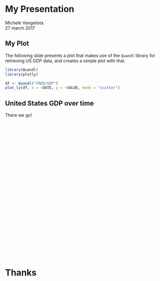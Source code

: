 # My Presentation
Michele Vangelista  
27 march 2017  



## My Plot

The following slide presents a plot that makes use of the `Quandl` library
for retrieving US GDP data, and creates a simple plot with that.


```r
library(Quandl)
library(plotly)

df <- Quandl("FRED/GDP")
plot_ly(df, x = ~DATE, y = ~VALUE, mode = "scatter")
```

## United States GDP over time

There we go!

<!--html_preserve--><div id="htmlwidget-2f51881541d9ef50e6f7" style="width:720px;height:432px;" class="plotly html-widget"></div>
<script type="application/json" data-for="htmlwidget-2f51881541d9ef50e6f7">{"x":{"layout":{"margin":{"b":40,"l":60,"t":25,"r":10},"xaxis":{"domain":[0,1],"title":"DATE"},"yaxis":{"domain":[0,1],"title":"VALUE"}},"source":"A","config":{"modeBarButtonsToAdd":[{"name":"Collaborate","icon":{"width":1000,"ascent":500,"descent":-50,"path":"M487 375c7-10 9-23 5-36l-79-259c-3-12-11-23-22-31-11-8-22-12-35-12l-263 0c-15 0-29 5-43 15-13 10-23 23-28 37-5 13-5 25-1 37 0 0 0 3 1 7 1 5 1 8 1 11 0 2 0 4-1 6 0 3-1 5-1 6 1 2 2 4 3 6 1 2 2 4 4 6 2 3 4 5 5 7 5 7 9 16 13 26 4 10 7 19 9 26 0 2 0 5 0 9-1 4-1 6 0 8 0 2 2 5 4 8 3 3 5 5 5 7 4 6 8 15 12 26 4 11 7 19 7 26 1 1 0 4 0 9-1 4-1 7 0 8 1 2 3 5 6 8 4 4 6 6 6 7 4 5 8 13 13 24 4 11 7 20 7 28 1 1 0 4 0 7-1 3-1 6-1 7 0 2 1 4 3 6 1 1 3 4 5 6 2 3 3 5 5 6 1 2 3 5 4 9 2 3 3 7 5 10 1 3 2 6 4 10 2 4 4 7 6 9 2 3 4 5 7 7 3 2 7 3 11 3 3 0 8 0 13-1l0-1c7 2 12 2 14 2l218 0c14 0 25-5 32-16 8-10 10-23 6-37l-79-259c-7-22-13-37-20-43-7-7-19-10-37-10l-248 0c-5 0-9-2-11-5-2-3-2-7 0-12 4-13 18-20 41-20l264 0c5 0 10 2 16 5 5 3 8 6 10 11l85 282c2 5 2 10 2 17 7-3 13-7 17-13z m-304 0c-1-3-1-5 0-7 1-1 3-2 6-2l174 0c2 0 4 1 7 2 2 2 4 4 5 7l6 18c0 3 0 5-1 7-1 1-3 2-6 2l-173 0c-3 0-5-1-8-2-2-2-4-4-4-7z m-24-73c-1-3-1-5 0-7 2-2 3-2 6-2l174 0c2 0 5 0 7 2 3 2 4 4 5 7l6 18c1 2 0 5-1 6-1 2-3 3-5 3l-174 0c-3 0-5-1-7-3-3-1-4-4-5-6z"},"click":"function(gd) { \n        // is this being viewed in RStudio?\n        if (location.search == '?viewer_pane=1') {\n          alert('To learn about plotly for collaboration, visit:\\n https://cpsievert.github.io/plotly_book/plot-ly-for-collaboration.html');\n        } else {\n          window.open('https://cpsievert.github.io/plotly_book/plot-ly-for-collaboration.html', '_blank');\n        }\n      }"}],"modeBarButtonsToRemove":["sendDataToCloud"]},"data":[{"x":["2016-10-01","2016-07-01","2016-04-01","2016-01-01","2015-10-01","2015-07-01","2015-04-01","2015-01-01","2014-10-01","2014-07-01","2014-04-01","2014-01-01","2013-10-01","2013-07-01","2013-04-01","2013-01-01","2012-10-01","2012-07-01","2012-04-01","2012-01-01","2011-10-01","2011-07-01","2011-04-01","2011-01-01","2010-10-01","2010-07-01","2010-04-01","2010-01-01","2009-10-01","2009-07-01","2009-04-01","2009-01-01","2008-10-01","2008-07-01","2008-04-01","2008-01-01","2007-10-01","2007-07-01","2007-04-01","2007-01-01","2006-10-01","2006-07-01","2006-04-01","2006-01-01","2005-10-01","2005-07-01","2005-04-01","2005-01-01","2004-10-01","2004-07-01","2004-04-01","2004-01-01","2003-10-01","2003-07-01","2003-04-01","2003-01-01","2002-10-01","2002-07-01","2002-04-01","2002-01-01","2001-10-01","2001-07-01","2001-04-01","2001-01-01","2000-10-01","2000-07-01","2000-04-01","2000-01-01","1999-10-01","1999-07-01","1999-04-01","1999-01-01","1998-10-01","1998-07-01","1998-04-01","1998-01-01","1997-10-01","1997-07-01","1997-04-01","1997-01-01","1996-10-01","1996-07-01","1996-04-01","1996-01-01","1995-10-01","1995-07-01","1995-04-01","1995-01-01","1994-10-01","1994-07-01","1994-04-01","1994-01-01","1993-10-01","1993-07-01","1993-04-01","1993-01-01","1992-10-01","1992-07-01","1992-04-01","1992-01-01","1991-10-01","1991-07-01","1991-04-01","1991-01-01","1990-10-01","1990-07-01","1990-04-01","1990-01-01","1989-10-01","1989-07-01","1989-04-01","1989-01-01","1988-10-01","1988-07-01","1988-04-01","1988-01-01","1987-10-01","1987-07-01","1987-04-01","1987-01-01","1986-10-01","1986-07-01","1986-04-01","1986-01-01","1985-10-01","1985-07-01","1985-04-01","1985-01-01","1984-10-01","1984-07-01","1984-04-01","1984-01-01","1983-10-01","1983-07-01","1983-04-01","1983-01-01","1982-10-01","1982-07-01","1982-04-01","1982-01-01","1981-10-01","1981-07-01","1981-04-01","1981-01-01","1980-10-01","1980-07-01","1980-04-01","1980-01-01","1979-10-01","1979-07-01","1979-04-01","1979-01-01","1978-10-01","1978-07-01","1978-04-01","1978-01-01","1977-10-01","1977-07-01","1977-04-01","1977-01-01","1976-10-01","1976-07-01","1976-04-01","1976-01-01","1975-10-01","1975-07-01","1975-04-01","1975-01-01","1974-10-01","1974-07-01","1974-04-01","1974-01-01","1973-10-01","1973-07-01","1973-04-01","1973-01-01","1972-10-01","1972-07-01","1972-04-01","1972-01-01","1971-10-01","1971-07-01","1971-04-01","1971-01-01","1970-10-01","1970-07-01","1970-04-01","1970-01-01","1969-10-01","1969-07-01","1969-04-01","1969-01-01","1968-10-01","1968-07-01","1968-04-01","1968-01-01","1967-10-01","1967-07-01","1967-04-01","1967-01-01","1966-10-01","1966-07-01","1966-04-01","1966-01-01","1965-10-01","1965-07-01","1965-04-01","1965-01-01","1964-10-01","1964-07-01","1964-04-01","1964-01-01","1963-10-01","1963-07-01","1963-04-01","1963-01-01","1962-10-01","1962-07-01","1962-04-01","1962-01-01","1961-10-01","1961-07-01","1961-04-01","1961-01-01","1960-10-01","1960-07-01","1960-04-01","1960-01-01","1959-10-01","1959-07-01","1959-04-01","1959-01-01","1958-10-01","1958-07-01","1958-04-01","1958-01-01","1957-10-01","1957-07-01","1957-04-01","1957-01-01","1956-10-01","1956-07-01","1956-04-01","1956-01-01","1955-10-01","1955-07-01","1955-04-01","1955-01-01","1954-10-01","1954-07-01","1954-04-01","1954-01-01","1953-10-01","1953-07-01","1953-04-01","1953-01-01","1952-10-01","1952-07-01","1952-04-01","1952-01-01","1951-10-01","1951-07-01","1951-04-01","1951-01-01","1950-10-01","1950-07-01","1950-04-01","1950-01-01","1949-10-01","1949-07-01","1949-04-01","1949-01-01","1948-10-01","1948-07-01","1948-04-01","1948-01-01","1947-10-01","1947-07-01","1947-04-01","1947-01-01"],"y":[18855.5,18675.3,18450.1,18281.6,18222.8,18141.9,17998.3,17783.6,17692.2,17569.4,17285.6,17025.2,16999.9,16749.3,16541.4,16475.4,16297.3,16227.9,16121.9,15973.9,15785.3,15587.1,15460.9,15238.4,15230.2,15057.7,14888.6,14681.1,14566.5,14384.1,14340.4,14383.9,14549.9,14843,14813,14668.4,14685.3,14569.7,14422.3,14233.2,14066.4,13908.5,13799.8,13648.9,13381.6,13205.4,12974.1,12813.7,12562.2,12367.7,12181.4,11988.4,11816.8,11625.1,11370.7,11230.1,11103.8,11037.1,10934.8,10834.4,10701.3,10639.5,10638.4,10508.1,10472.3,10357.4,10278.3,10031,9926.1,9712.3,9557,9447.1,9325.7,9146.5,8994.7,8889.7,8788.3,8691.8,8551.9,8402.1,8287.1,8159,8061.5,7893.1,7799.5,7706.5,7604.9,7545.3,7476.7,7352.3,7269.8,7136.3,7032.8,6904.2,6829.6,6748.2,6697.6,6586.5,6492.3,6380.8,6279.3,6218.4,6143.6,6054.9,6023.3,6029.5,5974.7,5890.8,5763.4,5711.6,5628.4,5527.4,5412.7,5299.5,5207.7,5090.6,5022.7,4900.5,4821.5,4736.2,4669.4,4619.6,4555.2,4516.3,4453.1,4394.6,4302.3,4237,4147.6,4087.4,4015,3912.8,3796.1,3692.3,3583.8,3480.3,3407.8,3367.1,3331.3,3273.8,3283.5,3261.2,3167.3,3131.8,2993.5,2860,2799.9,2796.5,2730.7,2670.4,2595.9,2531.6,2482.2,2398.9,2336.6,2208.7,2168.7,2122.4,2060.2,1992.5,1938.4,1890.5,1856.9,1824.5,1765.9,1713.8,1656.4,1619.6,1603,1563.4,1534.2,1494.7,1479.1,1436.8,1417.6,1380.7,1332,1293.8,1270.1,1233.8,1193.6,1180.3,1159.4,1137.8,1091.5,1088.5,1070.1,1053.5,1040.7,1032,1011.4,995.4,970.1,952.3,936.3,911.1,883.2,866.6,851.1,846,834.9,820.8,807.2,797.3,773.1,750.2,732.4,719.2,698.4,692.8,680.8,671.1,654.8,645,631.8,622.7,613.1,609.6,602.6,595.2,581.6,568.2,557.4,545.9,541.1,546,542.7,543.3,529.3,525.2,524.2,511.1,500.4,486.7,472.8,468.4,475.7,480.3,472.8,470.6,461.3,452,446.8,440.5,437.8,430.9,422.2,413.8,400.3,391.6,386.7,385.9,386.5,391.7,392.3,388.5,381.2,368.1,361.4,360.2,356.6,351.8,344.5,336.4,320.3,308.5,290.7,281.2,271,273.3,271.7,275.4,280.7,279.5,272.9,266.2,260.3,250.1,246.3,243.1],"mode":"scatter","type":"scatter","xaxis":"x","yaxis":"y"}],"base_url":"https://plot.ly"},"evals":["config.modeBarButtonsToAdd.0.click"],"jsHooks":[]}</script><!--/html_preserve-->


# Thanks
